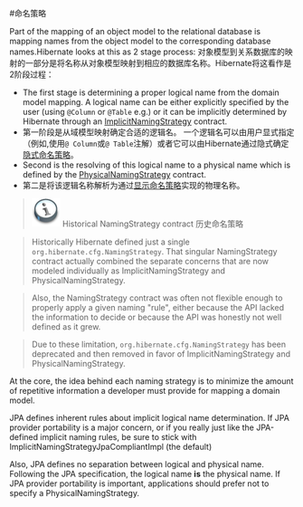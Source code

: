 #命名策略

Part of the mapping of an object model to the relational database is mapping names from the object model to the corresponding database names.Hibernate looks at this as 2 stage process:
对象模型到关系数据库的映射的一部分是将名称从对象模型映射到相应的数据库名称。Hibernate将这看作是2阶段过程：

* The first stage is determining a proper logical name from the domain model mapping. A
logical name can be either explicitly specified by the user (using `@Column` or
`@Table` e.g.) or it can be implicitly determined by Hibernate through an
[ImplicitNamingStrategy](/Book/domainmodel/2/ImplicitNamingStrategy.md) contract.
* 第一阶段是从域模型映射确定合适的逻辑名。 一个逻辑名可以由用户显式指定（例如,使用`@ Column`或`@ Table`注解）或者它可以由Hibernate通过隐式确定[隐式命名策略](/Book/domainmodel/2/ImplicitNamingStrategy.md)。
* Second is the resolving of this logical name to a physical name which is defined
by the [PhysicalNamingStrategy](/Book/domainmodel/2/ImplicitNamingStrategy.md) contract.
* 第二是将该逻辑名称解析为通过[显示命名策略](/Book/domainmodel/2/PhysicalNamingStrategy.md)实现的物理名称。

>![Historical NamingStrategy contract](/Book/images/org/hibernate/docbook/note.png)
>Historical NamingStrategy contract
>历史命名策略

>Historically Hibernate defined just a single `org.hibernate.cfg.NamingStrategy`. That singular
NamingStrategy contract actually combined the separate concerns that are now modeled individually as ImplicitNamingStrategy and PhysicalNamingStrategy.


>Also, the NamingStrategy contract was often not flexible enough to properly apply a given naming
"rule", either because the API lacked the information to decide or because the API was honestly
not well defined as it grew.

>Due to these limitation, `org.hibernate.cfg.NamingStrategy` has been deprecated and then removed
in favor of ImplicitNamingStrategy and PhysicalNamingStrategy.

At the core, the idea behind each naming strategy is to minimize the amount of
repetitive information a developer must provide for mapping a domain model.


JPA defines inherent rules about implicit logical name determination. If JPA provider
portability is a major concern, or if you really just like the JPA-defined implicit
naming rules, be sure to stick with ImplicitNamingStrategyJpaCompliantImpl (the default)

Also, JPA defines no separation between logical and physical name. Following the JPA
specification, the logical name **is** the physical name. If JPA provider portability
is important, applications should prefer not to specify a PhysicalNamingStrategy.
